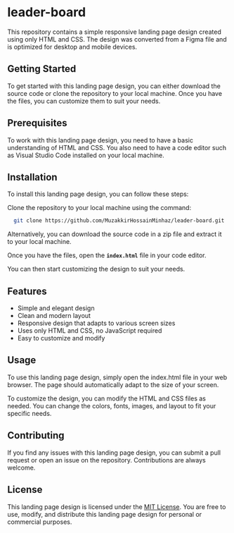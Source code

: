# leader-board

This repository contains a simple responsive landing page design created using only HTML and CSS. The design was converted from a Figma file and is optimized for desktop and mobile devices.

## Getting Started
To get started with this landing page design, you can either download the source code or clone the repository to your local machine. Once you have the files, you can customize them to suit your needs.

## Prerequisites
To work with this landing page design, you need to have a basic understanding of HTML and CSS. You also need to have a code editor such as Visual Studio Code installed on your local machine.

## Installation
To install this landing page design, you can follow these steps:

Clone the repository to your local machine using the command:

``` bash
  git clone https://github.com/MuzakkirHossainMinhaz/leader-board.git
```

Alternatively, you can download the source code in a zip file and extract it to your local machine.

Once you have the files, open the <b>`index.html`</b> file in your code editor.

You can then start customizing the design to suit your needs.

## Features

- Simple and elegant design
- Clean and modern layout
- Responsive design that adapts to various screen sizes
- Uses only HTML and CSS, no JavaScript required
- Easy to customize and modify

## Usage
To use this landing page design, simply open the index.html file in your web browser. The page should automatically adapt to the size of your screen.

To customize the design, you can modify the HTML and CSS files as needed. You can change the colors, fonts, images, and layout to fit your specific needs.

## Contributing
If you find any issues with this landing page design, you can submit a pull request or open an issue on the repository. Contributions are always welcome.

## License
This landing page design is licensed under the [MIT License](/LICENSE.md). You are free to use, modify, and distribute this landing page design for personal or commercial purposes.
